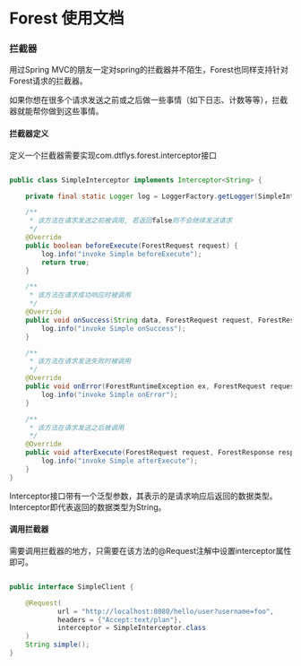 # Forest 使用文档

### 拦截器

用过Spring MVC的朋友一定对spring的拦截器并不陌生，Forest也同样支持针对Forest请求的拦截器。

如果你想在很多个请求发送之前或之后做一些事情（如下日志、计数等等），拦截器就能帮你做到这些事情。

#### 拦截器定义

定义一个拦截器需要实现com.dtflys.forest.interceptor接口

````java

public class SimpleInterceptor implements Interceptor<String> {

    private final static Logger log = LoggerFactory.getLogger(SimpleInterceptor.class);

    /**
     * 该方法在请求发送之前被调用, 若返回false则不会继续发送请求
     */
    @Override
    public boolean beforeExecute(ForestRequest request) {
        log.info("invoke Simple beforeExecute");
        return true;
    }

    /**
     * 该方法在请求成功响应时被调用
     */
    @Override
    public void onSuccess(String data, ForestRequest request, ForestResponse response) {
        log.info("invoke Simple onSuccess");
    }

    /**
     * 该方法在请求发送失败时被调用
     */
    @Override
    public void onError(ForestRuntimeException ex, ForestRequest request, ForestResponse response) {
        log.info("invoke Simple onError");
    }

    /**
     * 该方法在请求发送之后被调用
     */
    @Override
    public void afterExecute(ForestRequest request, ForestResponse response) {
        log.info("invoke Simple afterExecute");
    }
}

````
Interceptor接口带有一个泛型参数，其表示的是请求响应后返回的数据类型。
Interceptor<String>即代表返回的数据类型为String。

#### 调用拦截器

需要调用拦截器的地方，只需要在该方法的@Request注解中设置interceptor属性即可。

```java

public interface SimpleClient {

    @Request(
            url = "http://localhost:8080/hello/user?username=foo",
            headers = {"Accept:text/plan"},
            interceptor = SimpleInterceptor.class
    )
    String simple();
}
```
